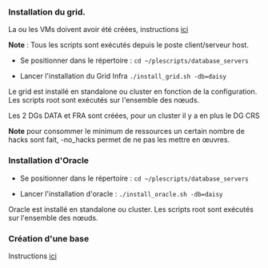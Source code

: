 ###	Installation du grid.

La ou les VMs doivent avoir été créées, instructions [ici](https://github.com/PhilippeLeroux/plescripts/tree/master/database_servers/CREATE_SERVERS.md)

**Note** : Tous les scripts sont exécutés depuis le poste client/serveur host.

* Se positionner dans le répertoire : `cd ~/plescripts/database_servers`

* Lancer l'installation du Grid Infra `./install_grid.sh -db=daisy`

Le grid est installé en standalone ou cluster en fonction de la configuration.
Les scripts root sont exécutés sur l'ensemble des nœuds.

Les 2 DGs DATA et FRA sont créées, pour un cluster il y a en plus le DG CRS

__Note__ pour consommer le minimum de ressources un certain nombre de hacks
sont fait, -no_hacks permet de ne pas les mettre en œuvres.

###	Installation d'Oracle

* Se positionner dans le répertoire : `cd ~/plescripts/database_servers`

* Lancer l'installation d'oracle : `./install_oracle.sh -db=daisy`

Oracle est installé en standalone ou cluster. Les scripts root sont exécutés
sur l'ensemble des nœuds.

###	Création d'une base

Instructions [ici](https://github.com/PhilippeLeroux/plescripts/tree/master/db/README.md)
